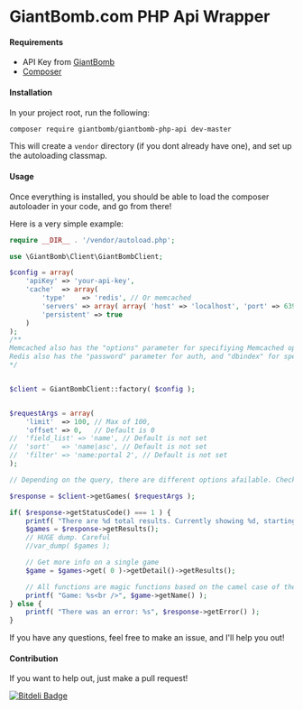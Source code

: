 GiantBomb.com PHP Api Wrapper
=============================

#### Requirements


* API Key from [GiantBomb][1]
* [Composer][2]


#### Installation

In your project root, run the following:

```sh
composer require giantbomb/giantbomb-php-api dev-master
```

This will create a `vendor` directory (if you dont already have one), and set up the autoloading classmap.


#### Usage

Once everything is installed, you should be able to load the composer autoloader in your code, and go from there!

Here is a very simple example:
```php
require __DIR__ . '/vendor/autoload.php';

use \GiantBomb\Client\GiantBombClient;

$config = array( 
	'apiKey' => 'your-api-key',
	'cache'  => array(
		'type'    => 'redis', // Or memcached
		'servers' => array( array( 'host' => 'localhost', 'port' => 6397, 'timeout' => 0 ) ), // weight is also a parameter for memcached
		'persistent' => true
	)
);
/**
Memcached also has the "options" parameter for specifiying Memcached options (via constants)
Redis also has the "password" parameter for auth, and "dbindex" for specifying your db 
*/


$client = GiantBombClient::factory( $config );


$requestArgs = array(
	'limit'  => 100, // Max of 100,
	'offset' => 0,   // Default is 0
//	'field_list' => 'name', // Default is not set
//	'sort'	 => 'name|asc', // Default is not set
//	'filter' => 'name:portal 2', // Default is not set
);

// Depending on the query, there are different options afailable. Check out the [service description][3] for more information.

$response = $client->getGames( $requestArgs );

if( $response->getStatusCode() === 1 ) {
    printf( "There are %d total results. Currently showing %d, starting at %d.\n<br /><br />", $response->getNumberOfTotalResults(), $response->getNumberOfPageResults(), $response->getOffset() );
    $games = $response->getResults();
    // HUGE dump. Careful
    //var_dump( $games );

    // Get more info on a single game
    $game = $games->get( 0 )->getDetail()->getResults();

    // All functions are magic functions based on the camel case of the key from the API result. This goes for anything returned from the API
    printf( "Game: %s<br />", $game->getName() );
} else {
    printf( "There was an error: %s", $response->getError() );
}
```

If you have any questions, feel free to make an issue, and I'll help you out!

#### Contribution

If you want to help out, just make a pull request!

[1]: http://api.giantbomb.com/
[2]: http://www.getcomposer.org/
[3]: https://github.com/giantbomb/giantbomb-php-api/blob/master/src/GiantBomb/Resources/config/giant-bomb-1_0.json


[![Bitdeli Badge](https://d2weczhvl823v0.cloudfront.net/giantbomb/giantbomb-php-api/trend.png)](https://bitdeli.com/free "Bitdeli Badge")

